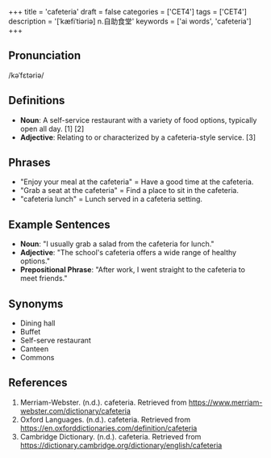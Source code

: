 +++
title = 'cafeteria'
draft = false
categories = ['CET4']
tags = ['CET4']
description = '[ˈkæfiˈtiəriə] n.自助食堂'
keywords = ['ai words', 'cafeteria']
+++

## Pronunciation
/kəˈfɛtəriə/

## Definitions
- **Noun**: A self-service restaurant with a variety of food options, typically open all day. [1] [2]
- **Adjective**: Relating to or characterized by a cafeteria-style service. [3]

## Phrases
- "Enjoy your meal at the cafeteria" = Have a good time at the cafeteria.
- "Grab a seat at the cafeteria" = Find a place to sit in the cafeteria.
- "cafeteria lunch" = Lunch served in a cafeteria setting.

## Example Sentences
- **Noun**: "I usually grab a salad from the cafeteria for lunch."
- **Adjective**: "The school's cafeteria offers a wide range of healthy options."
- **Prepositional Phrase**: "After work, I went straight to the cafeteria to meet friends."

## Synonyms
- Dining hall
- Buffet
- Self-serve restaurant
- Canteen
- Commons

## References
1. Merriam-Webster. (n.d.). cafeteria. Retrieved from https://www.merriam-webster.com/dictionary/cafeteria
2. Oxford Languages. (n.d.). cafeteria. Retrieved from https://en.oxforddictionaries.com/definition/cafeteria
3. Cambridge Dictionary. (n.d.). cafeteria. Retrieved from https://dictionary.cambridge.org/dictionary/english/cafeteria
